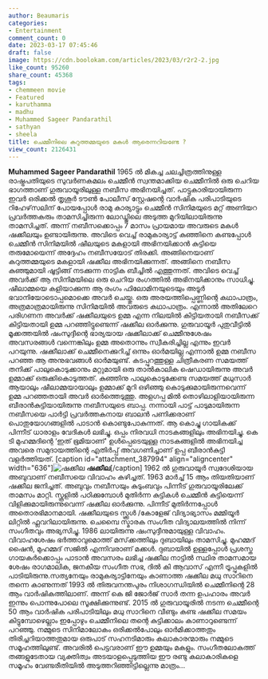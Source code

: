 ```yaml
---
author: Beaumaris
categories:
- Entertainment
comment_count: 0
date: 2023-03-17 07:45:46
draft: false
image: https://cdn.boolokam.com/articles/2023/03/r2r2-2.jpg
like_count: 95260
share_count: 45368
tags:
- chemmeen movie
- Featured
- karuthamma
- madhu
- Muhammed Sageer Pandarathil
- sathyan
- sheela
title: ചെമ്മീനിലെ കറുത്തമ്മയുടെ മകൾ ആരെന്നറിയണ്ടേ ?
view_count: 2126431
---
```


**Muhammed Sageer Pandarathil** 1965 ല്‍ മികച്ച ചലച്ചിത്രത്തിനുള്ള രാഷ്ട്രപതിയുടെ സുവര്‍ണകമലം ചെമ്മീന്‍ സ്വന്തമാക്കിയ ചെമ്മീനിൽ ഒരു ചെറിയ ഭാഗത്താണ് ഗുരുവായൂരിലുള്ള നബീസ അഭിനയിച്ചത്. പാട്ടുകാരിയായിരുന്ന ഇവർ ഒരിക്കല്‍ തൃശൂര്‍ ടൗൺ പോലീസ് സ്റ്റേഷന്റെ വാര്‍ഷിക പരിപാടിയുടെ റിഹേഴ്‌സലിന് പോയപ്പോള്‍ രാമു കാര്യാട്ടും ചെമ്മീന്‍ സിനിമയുടെ മറ്റ് അണിയറ പ്രവര്‍ത്തകരും താമസിച്ചിരുന്ന ലോഡ്ജിലെ അടുത്ത മുറിയിലായിരുന്നു താമസിച്ചത്. അന്ന് നബീസക്കൊപ്പം 7 മാസം പ്രായമായ അവരുടെ മകൾ ഷക്കീലയും ഉണ്ടായിരുന്നു. അവിടെ വെച്ച് രാമുകാര്യാട്ട് കുഞ്ഞിനെ കണ്ടപ്പോൾ ചെമ്മീന്‍ സിനിമയില്‍ ഷീലയുടെ മകളായി അഭിനയിക്കാൻ കുട്ടിയെ തരുമോയെന്ന് അദ്ദേഹം നബീസയോട് തിരക്കി. അങ്ങിനെയാണ് കറുത്തമ്മയുടെ മകളായി ഷക്കീല അഭിനയിക്കുന്നത്. അങ്ങിനെ നബീസ കുഞ്ഞുമായി ഷൂട്ടിങ്ങ് നടക്കുന്ന നാട്ടിക ബീച്ചില്‍ എത്തുന്നത്. അവിടെ വെച്ച് അവർക്ക് ആ സിനിമയിലെ ഒരു ചെറിയ രംഗത്തില്‍ അഭിനയിക്കാനും സാധിച്ചു. ഷീലാമ്മയെ കളിയാക്കുന്ന ആ രംഗം ഫിലോമിനയുടെയും അടൂര്‍ ഭവാനിയോടൊപ്പമൊക്കെ അവർ ചെയ്തു. ഒരു അരയത്തിപ്പെണ്ണിന്റെ കഥാപാത്രം, അത്രമാത്രമായിരുന്നു സിനിമയില്‍ അവരുടെ കഥാപാത്രം. എന്നാല്‍ അതിലേറെ പരിഗണന അവർക്ക് ഷക്കീലയുടെ ഉമ്മ എന്ന നിലയില്‍ കിട്ടിയതായി നബീസക്ക് കിട്ടിയതായി ഉമ്മ പറഞ്ഞിട്ടുണ്ടെന്ന് ഷക്കീല ഓർക്കുന്നു. ഗുരുവായൂർ പുതുവീട്ടിൽ മൂക്കത്തയിൽ ഷംസുദ്ദീന്റെ ഭാര്യയായ ഷക്കീലാക്ക് ചെമ്മീനുശേഷം അവസരങ്ങൾ വന്നെങ്കിലും ഉമ്മ അതൊന്നും സ്വീകരിച്ചില്ല എന്നും ഇവർ പറയുന്നു. ഷക്കീലാക്ക് ചെമ്മീനെക്കുറിച്ച് ഒന്നും ഓർമയില്ല എന്നാൽ ഉമ്മ നബീസ പറഞ്ഞ ആ അനുഭവങ്ങൾ ഓർമയുണ്ട്. കടപ്പുറത്തുള്ള ചിത്രീകരണ സമയത്ത് തനിക്ക് പാലുകൊടുക്കാനും മറ്റുമായി ഒരു താല്‍കാലിക ഷെഡായിരുന്നു അവര്‍ ഉമ്മാക്ക് ഒരുക്കികൊടുത്തത്. കുഞ്ഞിനു പാലുകൊടുക്കേണ്ട സമയത്ത് മധുസാര്‍ ആയാലും ഷീലാമ്മയായാലും ഉമ്മാക്ക് മുറി ഒഴിഞ്ഞു കൊടുക്കുമായിരുന്നവെന്ന് ഉമ്മ പറഞ്ഞതായി അവർ ഓർത്തെടുത്തു. അളഗപ്പ മിൽ തൊഴിലാളിയായിരുന്ന ബീരാൻകുട്ടിയായിരുന്നു നബീസയുടെ ബാപ്പ. നന്നായി പാട്ട് പാടുമായിരുന്ന നബീസയെ പാർട്ടി പ്രവർത്തകനായ ബാലൻ പണിക്കരാണ് പൊതുയോഗങ്ങളിൽ പാടാൻ കൊണ്ടുപോകുന്നത്. ആ കൊച്ചു ഗായികക്ക് പിന്നീട് ധാരാളം വേദികൾ ലഭിച്ചു. ഒപ്പം നിരവധി നാടകങ്ങളിലും അഭിനയിച്ചു. കെ ടി മുഹമ്മദിന്റെ ‘ഇത് ഭൂമിയാണ്' ഉൾപ്പെടെയുള്ള നാടകങ്ങളിൽ അഭിനയിച്ച അവരെ സമുദായത്തിന്റെ എതിർപ്പ് അവഗണിച്ചാണ് ഉപ്പ ബീരാൻകുട്ടി വളർത്തിയത്. [caption id="attachment_387994" align="aligncenter" width="636"]![ഷക്കീല](https://cdn.boolokam.com/articles/2023/03/r2r2-2.jpg) **ഷക്കീല**[/caption] 1962 ൽ ഗുരുവായൂർ സ്വദേശിയായ അബുവാണ് നബീസയെ വിവാഹം കഴിച്ചത്. 1963 മാർച്ച് 15 ആം തിയതിയാണ് ഷക്കീല ജനിച്ചത്. അബുവും നബീസയും കുടുംബവും പിന്നീട് ഗുരുവായൂരിലേക്ക് താമസം മാറ്റി. സ്കൂളിൽ പഠിക്കുമ്പോൾ മുതിർന്ന കുട്ടികൾ ചെമ്മീൻ കുട്ടിയെന്ന് വിളിക്കുമായിരുന്നുവെന്ന് ഷക്കീല ഓർക്കുന്നു. പിന്നീട് മുതിർന്നപ്പോൾ അതൊരഭിമാനമായി. ഷക്കീലയുടെ സ്ക്കൂൾ /കോളേജ് വിദ്യാഭ്യാസം മമ്മിയൂർ ലിറ്റിൽ ഫ്ലവറിലായിരുന്നു. ചെമ്പൈ സ്മാരക സംഗീത വിദ്യാലയത്തിൽ നിന്ന് സംഗീതവും അഭ്യസിച്ചു. 1986 ലായിരുന്നു ഷംസുദ്ദീനുമായുള്ള വിവാഹം. വിവാഹശേഷം ഭർത്താവുമൊത്ത് മസ്‌ക്കത്തിലും ദുബായിലും താമസിച്ചു. മുഹമ്മദ് ഷൈൻ, മുഹമ്മദ് സജിൽ എന്നിവരാണ് മക്കൾ. ദുബായിൽ ഉള്ളപ്പോൾ പ്രശസ്ത ഗായകർക്കൊപ്പം പാടാൻ അവസരം ലഭിച്ച ഷക്കീല നാട്ടിൽ സ്ഥിര താമസമായ ശേഷം രാഗമാലിക, ജനകീയ സംഗീത സഭ, ദിൽ കി ആവാസ് എന്നീ ട്രൂപ്പുകളിൽ പാടിയിരുന്നു.സത്യനേയും രാമുകര്യാട്ടിനേയും കാണാത്ത ഷക്കീല മധു സാറിനെ തന്നെ കാണുന്നത് 1993 ൽ തിരുവനന്തപുരം നിശാഗന്ധിയിൽ ചെമ്മീനിന്റെ 28 ആം വാർഷികത്തിലാണ്. അന്ന് കെ ജി ജോർജ് സാർ തന്ന ഉപഹാരം അവർ ഇന്നും പൊന്നുപോലെ സൂക്ഷിക്കുന്നുണ്ട്‌. 2015 ൽ ഗുരുവായൂരിൽ നടന്ന ചെമ്മീന്റെ 50 ആം വാർഷിക പരിപാടിയിലും മധു സാറിനെ വീണ്ടും കണ്ട ഷക്കീല സമയം കിട്ടുമ്പോഴെല്ലാം ഇപ്പോഴും ചെമ്മീനിലെ തന്റെ കുട്ടിക്കാലം കാണാറുണ്ടെന്ന്‌ പറഞ്ഞു. നമ്മുടെ സിനിമാലോകം ഒരിക്കല്‍പോലും ഓര്‍മിക്കാത്തതും തിരിച്ചറിയാത്തതുമായ ഒരുപാട് സഹനടിമാരും കലാകാരന്മാരും നമ്മുടെ സമൂഹത്തിലുണ്ട്. അവരിൽ പെട്ടവരാണ് ഈ ഉമ്മയും മകളും. സംഗീതലോകത്ത് തങ്ങളുടേതായ വ്യക്തിത്വം അടയാളപ്പെടുത്തിയ ഈ രണ്ടു കലാകാരികളെ സമൂഹം വേണ്ടരീതിയിൽ അടുത്തറിഞ്ഞിട്ടില്ലെന്നു മാത്രം...
